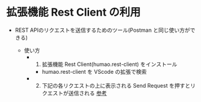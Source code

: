 # 拡張機能 Rest Client の利用
- REST APIのリクエストを送信するためのツール(Postman と同じ使い方ができる)

  - 使い方
    - 1. 拡張機能 Rest Client(humao.rest-client) をインストール
      - humao.rest-client を VScode の拡張で検索
    - 2. 下記の各リクエストの上に表示される Send Request を押すとリクエストが送信される
[参考](https://github.com/Huachao/vscode-restclient)